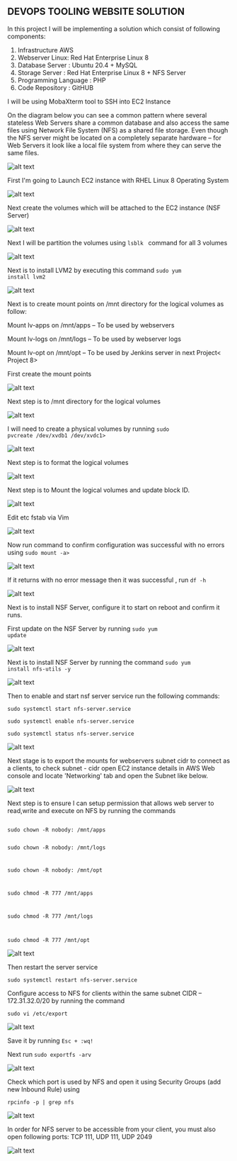 ## DEVOPS TOOLING WEBSITE SOLUTION

In this project I will be implementing a solution which consist of following components:

1. Infrastructure AWS
2. Webserver Linux: Red Hat Enterprise Linux 8
3. Database Server : Ubuntu 20.4 + MySQL
4. Storage Server : Red Hat Enterprise Linux 8 + NFS Server
5. Programming Language : PHP
6. Code Repository : GitHUB

I will be using MobaXterm tool to SSH into EC2 Instance


On the diagram below you can see a common pattern where several stateless Web Servers share a common database and also access the same files using Network File System (NFS) as a shared file storage. Even though the NFS server might be located on a completely separate hardware – for Web Servers it look like a local file system from where they can serve the same files.

![alt text](./Images/Capture.JPG)

First I'm going to Launch EC2 instance with RHEL Linux 8 Operating System

![alt text](./Images/Server.JPG)

Next create the volumes which will be attached to the EC2 instance (NSF Server)

![alt text](./Images/created%20volumes.JPG)

Next I will be partition the volumes using <code>lsblk </code> command for all  3 volumes

![alt text](./Images/step1%20run%20lsblk.JPG)

Next is to install LVM2 by executing this command <code>sudo yum install lvm2</code>

![alt text](./Images/step2%20install%20lvm2.JPG)

Next is to create mount points on /mnt directory for the logical volumes as follow:

Mount lv-apps on /mnt/apps – To be used by webservers

Mount lv-logs on /mnt/logs – To be used by webserver logs

Mount lv-opt on /mnt/opt – To be used by Jenkins server in next Project< Project 8>

First create the mount points

![alt text](./Images/step3%20create%20mount%20points.JPG)

Next step is to /mnt directory for the logical volumes

![alt text](./Images/step3%20b%20make%20mnt%20directory%20for%20lv%20apps%20etc.JPG)



I will need to create a physical volumes by running <code>sudo pvcreate /dev/xvdb1 /dev/xvdc1></code>

![alt text](./Images/step%203%20create%20physical%20volume.JPG)

Next step is to format the logical volumes

![alt text](./Images/step4%20format%20the%20logical%20volumes.JPG)

Next step is to Mount the logical volumes and update block ID. 

![alt text](./Images/step5%20mount%20the%20logical%20disk%20%26%20update%20block%20ID.JPG)


Edit etc fstab via Vim

![alt text](./Images/step%20edit%20etcfstab%20via%20vi.JPG)

Now run command to confirm configuration was successful with no errors using <code>sudo mount -a></code>

![alt text](./Images/step%205%20b%20run%20command%20to%20confim%20configuration%20was%20successful%20with%20no%20errors.JPG)

If it returns with no error message then it was successful , run <code>df -h</code>

![alt text](./Images/step%205c%20check%20the%20drives%20were%20mounted%20correctly.JPG)

Next is to install NSF Server, configure it to start on reboot and confirm it runs.

First update on the NSF Server by running <code>sudo yum update</code>

![alt text](./Images/step%206%20install%20NSF%20server%20yum%20update.JPG)

Next is to install NSF Server by running the command <code>sudo yum install nfs-utils -y</code>

![alt text](./Images/step%207%20install%20nfs.JPG)

Then to enable and start nsf server service run the following commands:

<code>sudo systemctl start nfs-server.service</code>

<code>sudo systemctl enable nfs-server.service</code>

<code>sudo systemctl status nfs-server.service</code>

![alt text](./Images/step%208%20install%20all%20other%20nfs%20commands.JPG)

Next stage is to export the mounts for webservers subnet cidr to connect as a clients, to check subnet - cidr open EC2 instance details in AWS Web console and locate 'Networking' tab and open the Subnet like below.

![alt text](./Images/Capture2.JPG)

Next step is to ensure I can setup permission that allows web server to read,write and execute on NFS by running the commands

<code>
sudo chown -R nobody: /mnt/apps

sudo chown -R nobody: /mnt/logs

sudo chown -R nobody: /mnt/opt

sudo chmod -R 777 /mnt/apps

sudo chmod -R 777 /mnt/logs

sudo chmod -R 777 /mnt/opt
</code>

![alt text](./Images/step%209%20setup%20permissions.JPG)

Then restart the server service

<code>sudo systemctl restart nfs-server.service</code>

Configure access to NFS for clients within the same subnet CIDR – 172.31.32.0/20 by running the command 

<code>sudo vi /etc/export</code>

![alt text](./Images/step%2010%20sudo%20vi%20etc%20exports%20configure%20access%20to%20nsf%20for%20clients.JPG)

Save it by running <code>Esc + :wq!</code>

Next run <code>sudo exportfs -arv</code>

![alt text](./Images/step%2011%20sudo%20exportfs%20-arv.JPG)

Check which port is used by NFS and open it using Security Groups (add new Inbound Rule) using 

<code>rpcinfo -p | grep nfs</code>

![alt text](./Images/step%2012%20run%20rpcinfo%20-p%20grep%20nfs.JPG)

In order for NFS server to be accessible from your client, you must also open following ports: TCP 111, UDP 111, UDP 2049

![alt text](./Images/Capture3.JPG)




















